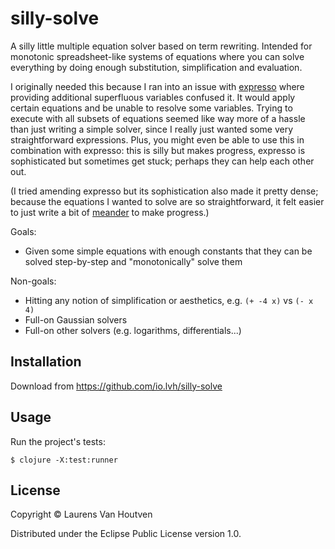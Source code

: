 # silly-solve

A silly little multiple equation solver based on term rewriting. Intended for
monotonic spreadsheet-like systems of equations where you can solve everything
by doing enough substitution, simplification and evaluation.

I originally needed this because I ran into an issue with [expresso] where
providing additional superfluous variables confused it. It would apply certain
equations and be unable to resolve some variables. Trying to execute with all
subsets of equations seemed like way more of a hassle than just writing a simple
solver, since I really just wanted some very straightforward expressions. Plus,
you might even be able to use this in combination with expresso: this is silly
but makes progress, expresso is sophisticated but sometimes get stuck; perhaps
they can help each other out.

(I tried amending expresso but its sophistication also made it pretty dense;
because the equations I wanted to solve are so straightforward, it felt easier
to just write a bit of [meander] to make progress.)

[expresso]: https://github.com/clojure-numerics/expresso
[meander]: https://github.com/noprompt/meander

Goals:

* Given some simple equations with enough constants that they can be solved
  step-by-step and "monotonically" solve them

Non-goals:

* Hitting any notion of simplification or aesthetics, e.g. `(+ -4 x)` vs `(- x 4)`
* Full-on Gaussian solvers
* Full-on other solvers (e.g. logarithms, differentials...)

## Installation

Download from https://github.com/io.lvh/silly-solve

## Usage

Run the project's tests:

    $ clojure -X:test:runner

## License

Copyright © Laurens Van Houtven

Distributed under the Eclipse Public License version 1.0.
